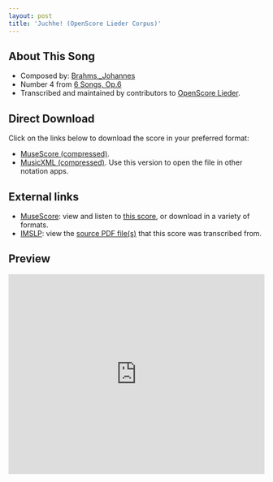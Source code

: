 ```yaml
---
layout: post
title: 'Juchhe! (OpenScore Lieder Corpus)'
---
```


## About This Song

- Composed by: [Brahms,_Johannes](https://fourscoreandmore.org/openscore/lieder/Brahms,_Johannes)
- Number 4 from [6 Songs, Op.6](https://fourscoreandmore.org/openscore/lieder/Brahms,_Johannes/6_Songs,_Op.6)
- Transcribed and maintained by contributors to [OpenScore Lieder].

[OpenScore Lieder]: https://musescore.com/openscore-lieder-corpus

## Direct Download

Click on the links below to download the score in your preferred format:
- [MuseScore (compressed)](https://github.com/openscore/lieder/blob/main/scores/Brahms,_Johannes/6_Songs,_Op.6/4_Juchhe!/lc5098690.mscz?raw=true).
- [MusicXML (compressed)](https://github.com/openscore/lieder/blob/main/scores/Brahms,_Johannes/6_Songs,_Op.6/4_Juchhe!/lc5098690.mxl?raw=true). Use this version to open the file in other notation apps.

## External links

- [MuseScore]: view and listen to [this score][MuseScore], or download in a variety of formats.
- [IMSLP]: view the [source PDF file(s)][IMSLP] that this score was transcribed from.

[MuseScore]: https://musescore.com/score/5098690
[IMSLP]: https://imslp.org/wiki/Special:ReverseLookup/97689

## Preview

<iframe width="100%" height="394" src="https://musescore.com/openscore-lieder-corpus/scores/5098690/embed" frameborder="0" allowfullscreen allow="autoplay; fullscreen"></iframe>
